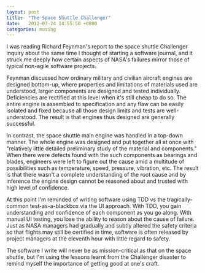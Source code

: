 ```yaml
---
layout: post
title:  "The Space Shuttle Challenger"
date:   2012-07-24 14:55:50 +0800
categories: musing
---
```

I was reading Richard Feynman's report to the space shuttle Challenger inquiry about the same time I thought of starting a software journal, and it struck me deeply how certain aspects of NASA's failures mirror those of typical non-agile software projects.

Feynman discussed how ordinary military and civilian aircraft engines are designed bottom-up, where properties and limitations of materials used are understood, larger components are designed and tested individually. Deficiencies are rectified at this level when it's still cheap to do so. The entire engine is assembled to specification and any flaw can be easily isolated and fixed because all those design limits and tests are well-understood. The result is that engines thus designed are generally successful.

In contrast, the space shuttle main engine was handled in a top-down manner. The whole engine was designed and put together all at once with "relatively little detailed preliminary study of the material and components." When there were defects found with the such components as bearings and blades, engineers were left to figure out the cause amid a multitude of possibilities such as temperature, speed, pressure, vibration, etc. The result is that there wasn't a complete understanding of the root cause and by inference the engine design cannot be reasoned about and trusted with high level of confidence.

At this point I'm reminded of writing software using TDD vs the tragically-common test-as-a-blackbox via the UI approach. With TDD, you gain understanding and confidence of each component as you go along. With manual UI testing, you lose the ability to reason about the cause of failure. Just as NASA managers had gradually and subtly altered the safety criteria so that flights may still be certified in time, software is often released by project managers at the eleventh hour with little regard to safety.

The software I write will never be as mission-critical as that on the space shuttle, but I'm using the lessons learnt from the Challenger disaster to remind myself the importance of getting good at one's craft.

